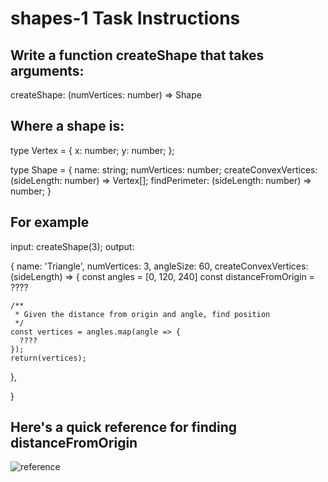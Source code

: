 # shapes-1 Task Instructions

## Write a function createShape that takes arguments:

createShape: (numVertices: number) => Shape

## Where a shape is:

type Vertex = {
  x: number;
  y: number;
};

type Shape = {
  name: string;
  numVertices: number;
  createConvexVertices: (sideLength: number) => Vertex[];
  findPerimeter: (sideLength: number) => number;
}

## For example

input: createShape(3); output:

{
  name: 'Triangle',
  numVertices: 3,
  angleSize: 60,
  createConvexVertices: (sideLength) => {
    const angles = [0, 120, 240]
    const distanceFromOrigin = ????

    /**
     * Given the distance from origin and angle, find position
     */
    const vertices = angles.map(angle => {
      ????
    });
    return(vertices);
  },
  

}
## Here's a quick reference for finding distanceFromOrigin
![reference](https://user-images.githubusercontent.com/92058204/157701338-3a7ce8b4-a27a-4b3d-b60b-7a45ce079359.png)
